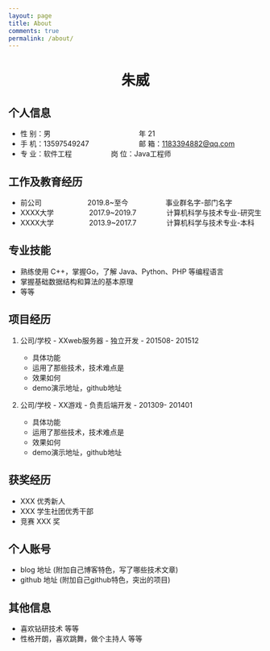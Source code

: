 ```yaml
---
layout: page
title: About
comments: true
permalink: /about/
---
```


 <center>
     <h1>朱威</h1>
 </center>


## 个人信息 

* 性 别：男&emsp;&emsp;&emsp;&emsp;&emsp;&emsp;&emsp;&emsp;&emsp;&emsp;&emsp;&emsp;&ensp;年 21  
* 手 机：13597549247 &emsp;&emsp;&emsp;&emsp;&emsp;&emsp;&ensp;  邮 箱：1183394882@qq.com    
* 专 业：软件工程 &emsp;&emsp;&emsp;&emsp;&emsp; 岗 位：Java工程师

## 工作及教育经历

* 前公司&emsp;&emsp;&emsp;&emsp;&emsp;&emsp;&ensp;2019.8~至今&emsp;&emsp;&emsp;&emsp;&emsp; 事业群名字-部门名字       
* XXXX大学&emsp;&emsp;&emsp;&emsp;&emsp;2017.9~2019.7&emsp;&emsp;&emsp;&emsp; 计算机科学与技术专业-研究生         
* XXXX大学&emsp;&emsp;&emsp;&emsp;&emsp;2013.9~2017.7&emsp;&emsp;&emsp;&emsp; 计算机科学与技术专业-本科  

## 专业技能

* 熟练使用 C++，掌握Go，了解 Java、Python、PHP 等编程语言
* 掌握基础数据结构和算法的基本原理
* 等等

## 项目经历

1. 公司/学校 - XXweb服务器 - 独立开发 - 201508- 201512 
   * 具体功能 
   * 运用了那些技术，技术难点是
   * 效果如何
   * demo演示地址，github地址 

2. 公司/学校 - XX游戏 - 负责后端开发 - 201309- 201401 
   * 具体功能 
   * 运用了那些技术，技术难点是
   * 效果如何
   * demo演示地址，github地址 

## 获奖经历

* XXX 优秀新人
* XXX 学生社团优秀干部
* 竞赛 XXX 奖

## 个人账号 

* blog 地址 (附加自己博客特色，写了哪些技术文章)
* github 地址 (附加自己github特色，突出的项目)

## 其他信息 

* 喜欢钻研技术 等等
* 性格开朗，喜欢跳舞，做个主持人 等等 



